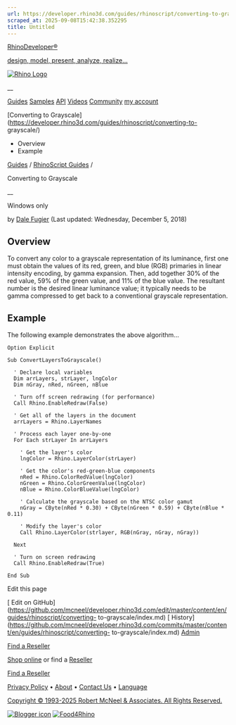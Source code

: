 ```yaml
---
url: https://developer.rhino3d.com/guides/rhinoscript/converting-to-grayscale/
scraped_at: 2025-09-08T15:42:38.352295
title: Untitled
---
```


[RhinoDeveloper®](/)

[design, model, present, analyze, realize...](/)

[![Rhino Logo](https://developer.rhino3d.com/images/rhinodevlogo.png)](/)

__

[Guides](https://developer.rhino3d.com/guides)
[Samples](https://developer.rhino3d.com/samples)
[API](https://developer.rhino3d.com/api)
[Videos](https://developer.rhino3d.com/videos)
[Community](https://discourse.mcneel.com/c/rhino-developer) [my account
](https://www.rhino3d.com/my-account/ "Manage your account, licenses, and
teams")

[Converting to
Grayscale](https://developer.rhino3d.com/guides/rhinoscript/converting-to-
grayscale/)

  * Overview
  * Example

[Guides](https://developer.rhino3d.com/en/guides/) / [RhinoScript
Guides](https://developer.rhino3d.com/en/guides/rhinoscript/) /

Converting to Grayscale

__

Windows only

by [Dale Fugier](https://discourse.mcneel.com/u/dale/) (Last updated:
Wednesday, December 5, 2018)

## Overview

To convert any color to a grayscale representation of its luminance, first one
must obtain the values of its red, green, and blue (RGB) primaries in linear
intensity encoding, by gamma expansion. Then, add together 30% of the red
value, 59% of the green value, and 11% of the blue value. The resultant number
is the desired linear luminance value; it typically needs to be gamma
compressed to get back to a conventional grayscale representation.

## Example

The following example demonstrates the above algorithm…

    
    
    Option Explicit
    
    Sub ConvertLayersToGrayscale()
    
      ' Declare local variables
      Dim arrLayers, strLayer, lngColor
      Dim nGray, nRed, nGreen, nBlue
    
      ' Turn off screen redrawing (for performance)
      Call Rhino.EnableRedraw(False)
    
      ' Get all of the layers in the document
      arrLayers = Rhino.LayerNames
    
      ' Process each layer one-by-one
      For Each strLayer In arrLayers
    
        ' Get the layer's color
        lngColor = Rhino.LayerColor(strLayer)
    
        ' Get the color's red-green-blue components
        nRed = Rhino.ColorRedValue(lngColor)
        nGreen = Rhino.ColorGreenValue(lngColor)
        nBlue = Rhino.ColorBlueValue(lngColor)
    
        ' Calculate the grayscale based on the NTSC color gamut
        nGray = CByte(nRed * 0.30) + CByte(nGreen * 0.59) + CByte(nBlue * 0.11)
    
        ' Modify the layer's color
        Call Rhino.LayerColor(strlayer, RGB(nGray, nGray, nGray))
    
      Next
    
      ' Turn on screen redrawing
      Call Rhino.EnableRedraw(True)
    
    End Sub
    

Edit this page

[ Edit on
GitHub](https://github.com/mcneel/developer.rhino3d.com/edit/master/content/en/guides/rhinoscript/converting-
to-grayscale/index.md) [
History](https://github.com/mcneel/developer.rhino3d.com/commits/master/content/en/guides/rhinoscript/converting-
to-grayscale/index.md) [ Admin](https://developer.rhino3d.com/admin)

[Find a Reseller](https://www.rhino3d.com/sales)

[Shop online](https://www.rhino3d.com/store) or find a
[Reseller](https://www.rhino3d.com/sales)

[Find a Reseller](https://www.rhino3d.com/sales)

[Privacy Policy](https://www.rhino3d.com/privacy) •
[About](https://www.rhino3d.com/mcneel/about) • [Contact
Us](https://www.rhino3d.com/mcneel/contact) • [
Language](https://www.rhino3d.com/language "Change to a different region or
language")

[Copyright © 1993-2025 Robert McNeel & Associates. All Rights
Reserved.](https://www.rhino3d.com/mcneel/about)

[](https://www.facebook.com/McNeelRhinoceros/)
[](https://twitter.com/bobmcneel) [](https://www.linkedin.com/groups/75313/)
[](https://www.youtube.com/user/RhinoGuide/videos) [](https://vimeo.com/rhino)
[![Blogger
icon](https://developer.rhino3d.com/images/blogger.svg)](http://blog.rhino3d.com/)
[![Food4Rhino](https://developer.rhino3d.com/images/f4r_icon_01.svg)](https://www.food4rhino.com)

